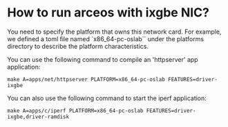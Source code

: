 # How to run arceos with ixgbe NIC?

You need to specify the platform that owns this network card. For example, we defined a toml file named `x86_64-pc-oslab`` under the platforms directory to describe the platform characteristics.

You can use the following command to compile an 'httpserver' app application:

```shell
make A=apps/net/httpserver PLATFORM=x86_64-pc-oslab FEATURES=driver-ixgbe
```

You can also use the following command to start the iperf application:

```shell
make A=apps/c/iperf PLATFORM=x86_64-pc-oslab FEATURES=driver-ixgbe,driver-ramdisk
```
